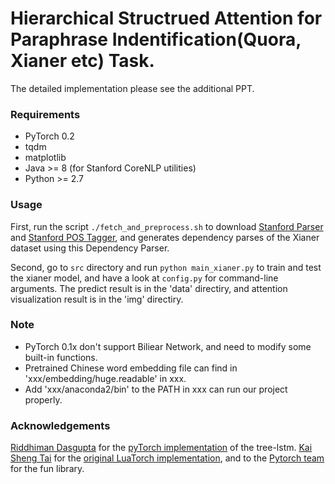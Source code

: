 # Hierarchical Structrued Attention for Paraphrase Indentification(Quora, Xianer etc) Task.
The detailed implementation please see the additional PPT.

### Requirements
- PyTorch 0.2
- tqdm
- matplotlib
- Java >= 8 (for Stanford CoreNLP utilities)
- Python >= 2.7

### Usage
First, run the script `./fetch_and_preprocess.sh` to download [Stanford Parser](http://nlp.stanford.edu/software/lex-parser.shtml) and [Stanford POS Tagger](http://nlp.stanford.edu/software/tagger.shtml), and generates dependency parses of the Xianer dataset using this Dependency Parser.

Second, go to `src` directory and run `python main_xianer.py` to train and test the xianer model, and have a look at `config.py` for command-line arguments. The predict result is in the 'data' directiry, and attention visualization result is in the 'img' directiry.

### Note
- PyTorch 0.1x don't support Biliear Network, and need to modify some built-in functions.
- Pretrained Chinese word embedding file can find in 'xxx/embedding/huge.readable' in xxx.
- Add 'xxx/anaconda2/bin' to the PATH in xxx can run our project properly.


### Acknowledgements
[Riddhiman Dasgupta](https://github.com/dasguptar/) for the [pyTorch implementation](https://github.com/dasguptar/treelstm.pytorch) of the tree-lstm.
[Kai Sheng Tai](https://github.com/kaishengtai/) for the [original LuaTorch implementation](https://github.com/stanfordnlp/treelstm), and to the [Pytorch team](https://github.com/pytorch/pytorch#the-team) for the fun library.

